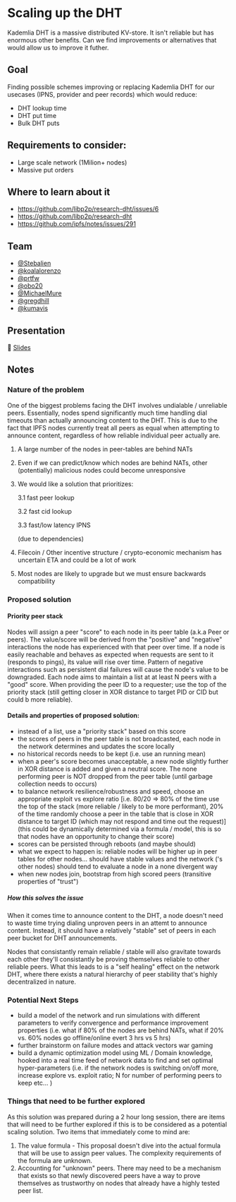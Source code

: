 # Scaling up the DHT

Kademlia DHT is a massive distributed KV-store. It isn't reliable but has enormous other benefits.
Can we find improvements or alternatives that would allow us to improve it futher.

## Goal

Finding possible schemes improving or replacing Kademlia DHT for our usecases (IPNS, provider and peer records) which would
reduce:
 - DHT lookup time
 - DHT put time
 - Bulk DHT puts

## Requirements to consider:
 - Large scale network (1Milion+ nodes)
 - Massive put orders

## Where to learn about it

 - https://github.com/libp2p/research-dht/issues/6
 - https://github.com/libp2p/research-dht
 - https://github.com/ipfs/notes/issues/291
 
## Team

* [@Stebalien](https://github.com/Stebalien)
* [@koalalorenzo](https://github.com/koalalorenzo)
* [@prtfw](https://github.com/prtfw)
* [@obo20](https://github.com/obo20)
* [@MichaelMure](https://github.com/MichaelMure)
* [@gregdhill](https://github.com/gregdhill)
* [@kumavis](https://github.com/kumavis)

## Presentation

🎤 [Slides](https://docs.google.com/presentation/d/105KwT6ZmcneywGnvUyww5y-u_GHSY0FFQ0yIXZQf7Y0/edit#slide=id.g5c6a5171f6_0_0)

## Notes

### Nature of the problem

One of the biggest problems facing the DHT involves undialable / unreliable peers. Essentially, nodes spend significantly much time handling dial timeouts than actually announcing content to the DHT. This is due to the fact that IPFS nodes currently treat all peers as equal when attempting to announce content, regardless of how reliable individual peer actually are. 

1. A large number of the nodes in peer-tables are behind NATs
2. Even if we can predict/know which nodes are behind NATs, other (potentially) malicious nodes could become unresponsive
3. We would like a solution that prioritizes:

	3.1	fast peer lookup
	
	3.2	fast cid lookup
	
	3.3	fast/low latency IPNS
	
	(due to dependencies)
4. Filecoin / Other incentive structure / crypto-economic mechanism has uncertain ETA and could be a lot of work
5. Most nodes are likely to upgrade but we must ensure backwards compatibility

### Proposed solution

#### Priority peer stack

Nodes will assign a peer "score" to each node in its peer table (a.k.a Peer or peers). The value/score will be derived from the "positive" and "negative" interactions the node has experienced with that peer over time. If a node is easily reachable and behaves as expected when requests are sent to it (responds to pings), its value will rise over time. Pattern of negative interactions such as persistent dial failures will cause the node's value to be downgraded. Each node aims to maintain a list at at least N peers with a "good" score. When providing the peer ID to a requester; use the top of the priority stack (still getting closer in XOR distance to target PID or CID but could b more reliable).

#### Details and properties of proposed solution:

- instead of a list, use a "priority stack" based on this score
- the scores of peers in the peer table is not broadcasted, each node in the network determines and updates the score locally
- no historical records needs to be kept (i.e. use an running mean)
- when a peer's score becomes unacceptable, a new node slightly further in XOR distance is added and given a neutral score. The none performing peer is NOT dropped from the peer table (until garbage collection needs to occurs)
- to balance network resilience/robustness and speed, choose an appropriate exploit vs explore ratio [i.e. 80/20 => 80% of the time use the top of the stack (more reliable / likely to be more performant), 20% of the time randomly choose a peer in the table that is close in XOR distance to target ID (which may not respond and time out the request)] (this could be dynamically determined via a formula / model, this is so that nodes have an opportunity to change their score)
- scores can be persisted through reboots (and maybe should)
- what we expect to happen is: reliable nodes will be higher up in peer tables for other nodes... should have stable values and the network ('s other nodes) should tend to evaluate a node in a none divergent way
- when new nodes join, bootstrap from high scored peers (transitive properties of "trust")

##### How this solves the issue

When it comes time to announce content to the DHT, a node doesn't need to waste time trying dialing unproven peers in an attemt to announce content. Instead, it should have a relatively "stable" set of peers in each peer bucket for DHT announcements.

Nodes that consistantly remain reliable / stable will also gravitate towards each other they'll consistantly be proving themselves reliable to other reliable peers. What this leads to is a "self healing" effect on the network DHT, where there exists a natural hierarchy of peer stability that's highly decentralized in nature.

### Potential Next Steps

- build a model of the network and run simulations with different parameters to verify convergence and performance improvement properties (i.e. what if 80% of the nodes are behind NATs, what if 20% vs. 60% nodes go offline/online evert 3 hrs vs 5 hrs)
- further brainstorm on failure modes and attack vectors war gaming
- build a dynamic optimization model using ML / Domain knowledge, hooked into a real time feed of network data to find and set optimal hyper-parameters (i.e. if the network nodes is switching on/off more, increase explore vs. exploit ratio; N for number of performing peers to keep etc... )

### Things that need to be further explored

As this solution was prepared during a 2 hour long session, there are items that will need to be further explored if this is to be considered as a potential scaling solution. Two items that immediately come to mind are:

1) The value formula - This proposal doesn't dive into the actual formula that will be use to assign peer values. The complexity requirements of the formula are unknown.
2) Accounting for "unknown" peers. There may need to be a mechanism that exists so that newly discovered peers have a way to prove themselves as trustworthy on nodes that already have a highly tested peer list.
